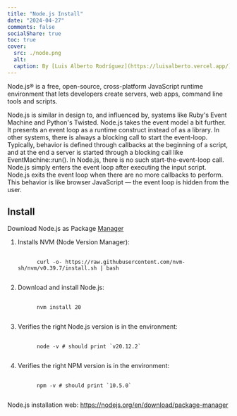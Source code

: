 ```yaml
---
title: "Node.js Install"
date: "2024-04-27"
comments: false
socialShare: true
toc: true
cover:
  src: ./node.png
  alt:
  caption: By [Luis Alberto Rodríguez](https://luisalberto.vercel.app/)
---
```


Node.js® is a free, open-source, cross-platform JavaScript runtime
environment that lets developers create servers, web apps, command
line tools and scripts.

Node.js is similar in design to, and influenced by, systems like
Ruby's Event Machine and Python's Twisted. Node.js takes the
event model a bit further. It presents an event loop
as a runtime construct instead of as a library. In other
systems, there is always a blocking call to start the event-loop.
Typically, behavior is defined through callbacks
at the beginning of a script, and at the end a server
is started through a blocking call like EventMachine::run().
In Node.js, there is no such start-the-event-loop call. Node.js
simply enters the event loop after executing the input script.
Node.js exits the event loop when there are no more callbacks
to perform. This behavior is like browser
JavaScript — the event loop is hidden from the user.

## Install

Download Node.js as Package [Manager](https://nodejs.org/en/download/package-manager)

1. Installs NVM (Node Version Manager):

   <!-- markdownlint-disable MD033 -->
   <pre class="command-line language-bash" data-user="luis" data-host="machine">
      <code>
         curl -o- https://raw.githubusercontent.com/nvm-sh/nvm/v0.39.7/install.sh | bash
      </code>
   </pre>

2. Download and install Node.js:

   <!-- markdownlint-disable MD033 -->
   <pre class="command-line language-bash" data-user="luis" data-host="machine">
      <code>
         nvm install 20
      </code>
   </pre>

3. Verifies the right Node.js version is in the environment:

   <!-- markdownlint-disable MD033 -->
   <pre class="command-line language-bash" data-user="luis" data-host="machine">
      <code>
         node -v # should print `v20.12.2`
      </code>
   </pre>

4. Verifies the right NPM version is in the environment:

   <!-- markdownlint-disable MD033 -->
   <pre class="command-line language-bash" data-user="luis" data-host="machine">
      <code>
         npm -v # should print `10.5.0`
      </code>
   </pre>

Node.js installation web: <https://nodejs.org/en/download/package-manager>
